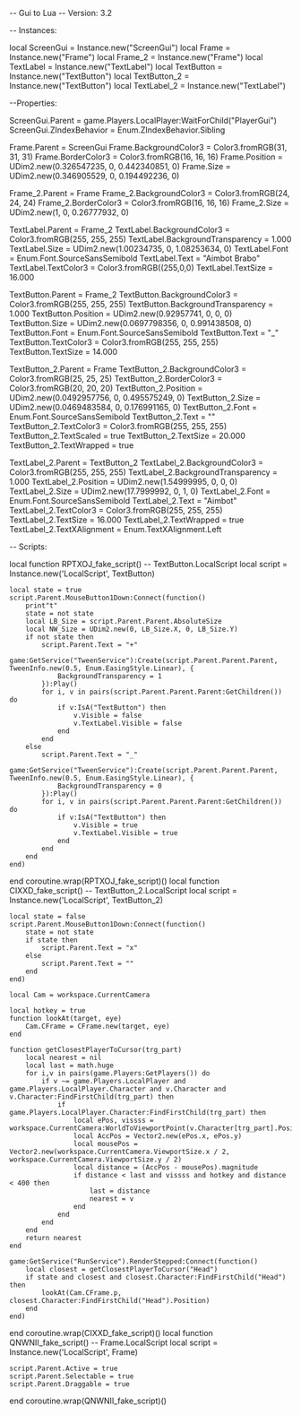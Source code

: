 



-- Gui to Lua
-- Version: 3.2

-- Instances:

local ScreenGui = Instance.new("ScreenGui")
local Frame = Instance.new("Frame")
local Frame_2 = Instance.new("Frame")
local TextLabel = Instance.new("TextLabel")
local TextButton = Instance.new("TextButton")
local TextButton_2 = Instance.new("TextButton")
local TextLabel_2 = Instance.new("TextLabel")

--Properties:

ScreenGui.Parent = game.Players.LocalPlayer:WaitForChild("PlayerGui")
ScreenGui.ZIndexBehavior = Enum.ZIndexBehavior.Sibling

Frame.Parent = ScreenGui
Frame.BackgroundColor3 = Color3.fromRGB(31, 31, 31)
Frame.BorderColor3 = Color3.fromRGB(16, 16, 16)
Frame.Position = UDim2.new(0.326547235, 0, 0.442340851, 0)
Frame.Size = UDim2.new(0.346905529, 0, 0.194492236, 0)

Frame_2.Parent = Frame
Frame_2.BackgroundColor3 = Color3.fromRGB(24, 24, 24)
Frame_2.BorderColor3 = Color3.fromRGB(16, 16, 16)
Frame_2.Size = UDim2.new(1, 0, 0.26777932, 0)

TextLabel.Parent = Frame_2
TextLabel.BackgroundColor3 = Color3.fromRGB(255, 255, 255)
TextLabel.BackgroundTransparency = 1.000
TextLabel.Size = UDim2.new(1.00234735, 0, 1.08253634, 0)
TextLabel.Font = Enum.Font.SourceSansSemibold
TextLabel.Text = "Aimbot Brabo"
TextLabel.TextColor3 = Color3.fromRGB((255,0,0)
TextLabel.TextSize = 16.000

TextButton.Parent = Frame_2
TextButton.BackgroundColor3 = Color3.fromRGB(255, 255, 255)
TextButton.BackgroundTransparency = 1.000
TextButton.Position = UDim2.new(0.92957741, 0, 0, 0)
TextButton.Size = UDim2.new(0.0697798356, 0, 0.991438508, 0)
TextButton.Font = Enum.Font.SourceSansSemibold
TextButton.Text = "_"
TextButton.TextColor3 = Color3.fromRGB(255, 255, 255)
TextButton.TextSize = 14.000

TextButton_2.Parent = Frame
TextButton_2.BackgroundColor3 = Color3.fromRGB(25, 25, 25)
TextButton_2.BorderColor3 = Color3.fromRGB(20, 20, 20)
TextButton_2.Position = UDim2.new(0.0492957756, 0, 0.495575249, 0)
TextButton_2.Size = UDim2.new(0.0469483584, 0, 0.176991165, 0)
TextButton_2.Font = Enum.Font.SourceSansSemibold
TextButton_2.Text = ""
TextButton_2.TextColor3 = Color3.fromRGB(255, 255, 255)
TextButton_2.TextScaled = true
TextButton_2.TextSize = 20.000
TextButton_2.TextWrapped = true

TextLabel_2.Parent = TextButton_2
TextLabel_2.BackgroundColor3 = Color3.fromRGB(255, 255, 255)
TextLabel_2.BackgroundTransparency = 1.000
TextLabel_2.Position = UDim2.new(1.54999995, 0, 0, 0)
TextLabel_2.Size = UDim2.new(17.7999992, 0, 1, 0)
TextLabel_2.Font = Enum.Font.SourceSansSemibold
TextLabel_2.Text = "Aimbot"
TextLabel_2.TextColor3 = Color3.fromRGB(255, 255, 255)
TextLabel_2.TextSize = 16.000
TextLabel_2.TextWrapped = true
TextLabel_2.TextXAlignment = Enum.TextXAlignment.Left

-- Scripts:

local function RPTXOJ_fake_script() -- TextButton.LocalScript 
	local script = Instance.new('LocalScript', TextButton)

	local state = true
	script.Parent.MouseButton1Down:Connect(function()
		print"t"
		state = not state
		local LB_Size = script.Parent.Parent.AbsoluteSize
		local NW_Size = UDim2.new(0, LB_Size.X, 0, LB_Size.Y)
		if not state then
			script.Parent.Text = "+"
			game:GetService("TweenService"):Create(script.Parent.Parent.Parent, TweenInfo.new(0.5, Enum.EasingStyle.Linear), {
				BackgroundTransparency = 1
			}):Play()
			for i, v in pairs(script.Parent.Parent.Parent:GetChildren()) do
				if v:IsA("TextButton") then 
					v.Visible = false
					v.TextLabel.Visible = false
				end
			end
		else
			script.Parent.Text = "_"
			game:GetService("TweenService"):Create(script.Parent.Parent.Parent, TweenInfo.new(0.5, Enum.EasingStyle.Linear), {
				BackgroundTransparency = 0
			}):Play()
			for i, v in pairs(script.Parent.Parent.Parent:GetChildren()) do
				if v:IsA("TextButton") then 
					v.Visible = true
					v.TextLabel.Visible = true
				end
			end
		end
	end)
end
coroutine.wrap(RPTXOJ_fake_script)()
local function CIXXD_fake_script() -- TextButton_2.LocalScript 
	local script = Instance.new('LocalScript', TextButton_2)

	local state = false
	script.Parent.MouseButton1Down:Connect(function()
		state = not state
		if state then 
			script.Parent.Text = "x"
		else
			script.Parent.Text = ""
		end
	end)
	
	local Cam = workspace.CurrentCamera
	
	local hotkey = true
	function lookAt(target, eye)
		Cam.CFrame = CFrame.new(target, eye)
	end
	
	function getClosestPlayerToCursor(trg_part)
		local nearest = nil
		local last = math.huge
		for i,v in pairs(game.Players:GetPlayers()) do
			if v ~= game.Players.LocalPlayer and game.Players.LocalPlayer.Character and v.Character and v.Character:FindFirstChild(trg_part) then
				if game.Players.LocalPlayer.Character:FindFirstChild(trg_part) then
					local ePos, vissss = workspace.CurrentCamera:WorldToViewportPoint(v.Character[trg_part].Position)
					local AccPos = Vector2.new(ePos.x, ePos.y)
					local mousePos = Vector2.new(workspace.CurrentCamera.ViewportSize.x / 2, workspace.CurrentCamera.ViewportSize.y / 2)
					local distance = (AccPos - mousePos).magnitude
					if distance < last and vissss and hotkey and distance < 400 then
						last = distance
						nearest = v
					end
				end
			end
		end
		return nearest
	end
	
	game:GetService("RunService").RenderStepped:Connect(function()
		local closest = getClosestPlayerToCursor("Head")
		if state and closest and closest.Character:FindFirstChild("Head") then
			lookAt(Cam.CFrame.p, closest.Character:FindFirstChild("Head").Position)
		end
	end)
end
coroutine.wrap(CIXXD_fake_script)()
local function QNWNII_fake_script() -- Frame.LocalScript 
	local script = Instance.new('LocalScript', Frame)

	script.Parent.Active = true
	script.Parent.Selectable = true
	script.Parent.Draggable = true
end
coroutine.wrap(QNWNII_fake_script)()
